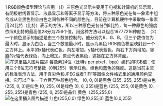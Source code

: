 ﻿1    RGB颜色模型理论与应用
      （1）三原色光显示主要用于电视和计算机的显示器，有阴极射线管显示、液晶显示和等离子显示等方法，将三种原色光在每一象素中组合成从全黑色到全白色之间各种不同的颜色光，目前在计算机硬件中采取每一象素用24比特（比特）表示的方法，所以三种原色光各分到8比特，每一种原色的强度依照8比特的最高值28分为256个值。用这种方法可以组合16777216种颜色.
        （2）一个颜色显示的描述是由三个数值控制的，他分别为R、G、B。但三个数值位为最大时，显示为白色，当三个数值最小时，显示为黑色
          RGB颜色模型映射到一个立方体上。水平的x轴代表红色，向左增加。y轴代表蓝色，向右下方向增加。竖直的z轴代表绿色，向上增加。原点代表黑色，遮挡在立方体背面。
          ![在这里插入图片描述](https://img-blog.csdn.net/20181025122220897?watermark/2/text/aHR0cHM6Ly9ibG9nLmNzZG4ubmV0L3dlaXhpbl80MzI2ODM5Mw==/font/5a6L5L2T/fontsize/400/fill/I0JBQkFCMA==/dissolve/70)
          每像素24位（比特s per pixel，bpp）编码的RGB值：使用三个8位无符号整数（0到255）表示红色、绿色和蓝色的强度。这是当前主流的标准表示方法，用于真彩色和JPEG或者TIFF等图像文件格式里的通用颜色交换。它可以产生一千六百万种颜色组合。
          (0, 0, 0)是黑色
(255, 255, 255)是白色
(255, 0, 0)是红色
(0, 255, 0)是绿色
(0, 0, 255)是蓝色
(255, 255, 0)是黄色
(0, 255, 255)是青色
(255, 0, 255)是品红
黄色（255,255,0）
![在这里插入图片描述](https://img-blog.csdn.net/20181025122657158?watermark/2/text/aHR0cHM6Ly9ibG9nLmNzZG4ubmV0L3dlaXhpbl80MzI2ODM5Mw==/font/5a6L5L2T/fontsize/400/fill/I0JBQkFCMA==/dissolve/70)
	红色(255,0,0)      绿色(0,255,0)     蓝色(0,0,255)

